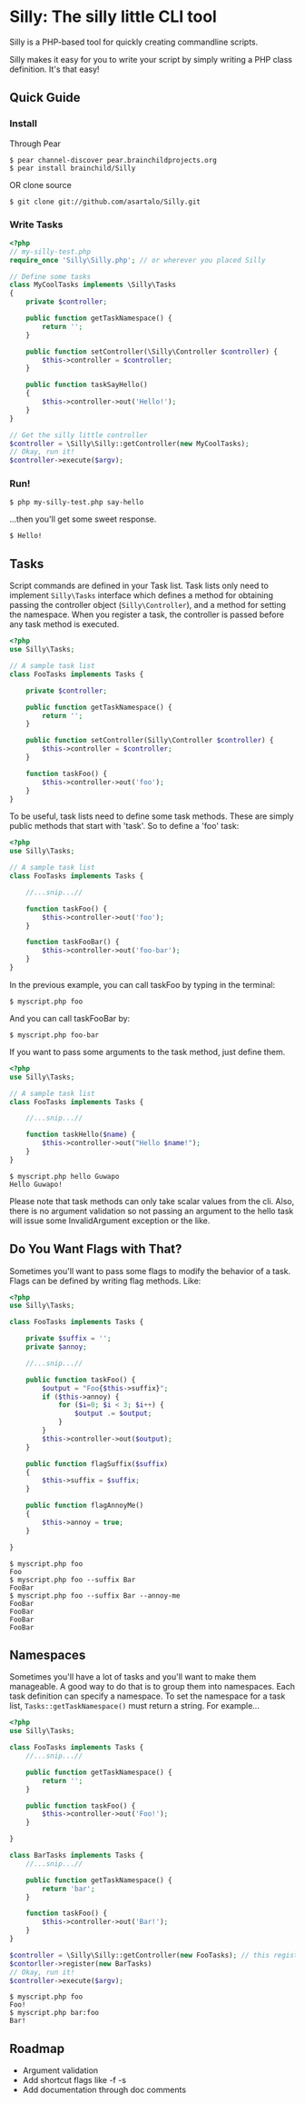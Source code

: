 **Silly:** The silly little CLI tool
====================================

Silly is a PHP-based tool for quickly creating commandline scripts.

Silly makes it easy for you to write your script by simply writing a PHP class definition. It's that easy!

Quick Guide
-----------

### Install

Through Pear
```
$ pear channel-discover pear.brainchildprojects.org
$ pear install brainchild/Silly
```

OR clone source

```
$ git clone git://github.com/asartalo/Silly.git
```

### Write Tasks
```php
<?php
// my-silly-test.php
require_once 'Silly\Silly.php'; // or wherever you placed Silly

// Define some tasks
class MyCoolTasks implements \Silly\Tasks
{
    private $controller;

    public function getTaskNamespace() {
        return '';
    }

    public function setController(\Silly\Controller $controller) {
        $this->controller = $controller;
    }

    public function taskSayHello()
    {
        $this->controller->out('Hello!');
    }
}

// Get the silly little controller
$controller = \Silly\Silly::getController(new MyCoolTasks);
// Okay, run it!
$controller->execute($argv);
```

### Run!

```
$ php my-silly-test.php say-hello
```

...then you'll get some sweet response.

```
$ Hello!
```

Tasks
-----

Script commands are defined in your Task list. Task lists only need to implement <code>Silly\Tasks</code> interface which defines a method for obtaining passing the controller object (<code>Silly\Controller</code>), and a method for setting the namespace. When you register a task, the controller is passed before any task method is executed.

```php
<?php
use Silly\Tasks;

// A sample task list
class FooTasks implements Tasks {

    private $controller;

    public function getTaskNamespace() {
        return '';
    }

    public function setController(Silly\Controller $controller) {
        $this->controller = $controller;
    }

    function taskFoo() {
        $this->controller->out('foo');
    }
}
```

To be useful, task lists need to define some task methods. These are simply public methods that start with 'task'. So to define a 'foo' task:

```php
<?php
use Silly\Tasks;

// A sample task list
class FooTasks implements Tasks {

    //...snip...//

    function taskFoo() {
        $this->controller->out('foo');
    }

    function taskFooBar() {
        $this->controller->out('foo-bar');
    }
}
```

In the previous example, you can call taskFoo by typing in the terminal:

```
$ myscript.php foo
```

And you can call taskFooBar by:

```
$ myscript.php foo-bar
```

If you want to pass some arguments to the task method, just define them.

```php
<?php
use Silly\Tasks;

// A sample task list
class FooTasks implements Tasks {

    //...snip...//

    function taskHello($name) {
        $this->controller->out("Hello $name!");
    }
}
```

```
$ myscript.php hello Guwapo
Hello Guwapo!
```

Please note that task methods can only take scalar values from the cli. Also, there is no argument validation so not passing an argument to the hello task will issue some InvalidArgument exception or the like.

Do You Want Flags with That?
----------------------------

Sometimes you'll want to pass some flags to modify the behavior of a task. Flags can be defined by writing flag methods. Like:

```php
<?php
use Silly\Tasks;

class FooTasks implements Tasks {

    private $suffix = '';
    private $annoy;

    //...snip...//

    public function taskFoo() {
        $output = "Foo{$this->suffix}";
        if ($this->annoy) {
            for ($i=0; $i < 3; $i++) {
                $output .= $output;
            }
        }
        $this->controller->out($output);
    }

    public function flagSuffix($suffix)
    {
        $this->suffix = $suffix;
    }

    public function flagAnnoyMe()
    {
        $this->annoy = true;
    }

}
```

```
$ myscript.php foo
Foo
$ myscript.php foo --suffix Bar
FooBar
$ myscript.php foo --suffix Bar --annoy-me
FooBar
FooBar
FooBar
FooBar
```


Namespaces
----------

Sometimes you'll have a lot of tasks and you'll want to make them manageable. A good way to do that is to group them into namespaces. Each task definition can specify a namespace. To set the namespace for a task list, <code>Tasks::getTaskNamespace()</code> must return a string. For example...


```php
<?php
use Silly\Tasks;

class FooTasks implements Tasks {
    //...snip...//

    public function getTaskNamespace() {
        return '';
    }

    public function taskFoo() {
        $this->controller->out('Foo!');
    }

}

class BarTasks implements Tasks {
    //...snip...//

    public function getTaskNamespace() {
        return 'bar';
    }

    function taskFoo() {
        $this->controller->out('Bar!');
    }
}

$controller = \Silly\Silly::getController(new FooTasks); // this registers FooTasks
$contorller->register(new BarTasks)
// Okay, run it!
$controller->execute($argv);
```

```
$ myscript.php foo
Foo!
$ myscript.php bar:foo
Bar!
```

Roadmap
-------

* Argument validation
* Add shortcut flags like -f -s
* Add documentation through doc comments
